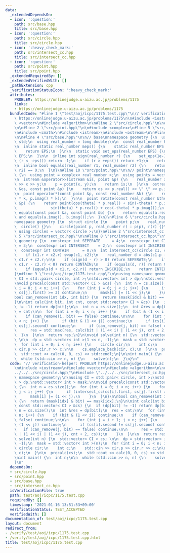 ```yaml
---
data:
  _extendedDependsOn:
  - icon: ':question:'
    path: src/base.hpp
    title: src/base.hpp
  - icon: ':question:'
    path: src/circle.hpp
    title: src/circle.hpp
  - icon: ':heavy_check_mark:'
    path: src/intersect_cc.hpp
    title: src/intersect_cc.hpp
  - icon: ':question:'
    path: src/point.hpp
    title: src/point.hpp
  _extendedRequiredBy: []
  _extendedVerifiedWith: []
  _pathExtension: cpp
  _verificationStatusIcon: ':heavy_check_mark:'
  attributes:
    PROBLEM: https://onlinejudge.u-aizu.ac.jp/problems/1175
    links:
    - https://onlinejudge.u-aizu.ac.jp/problems/1175
  bundledCode: "#line 1 \"test/aoj/icpc/1175.test.cpp\"\n// verification-helper: PROBLEM\
    \ https://onlinejudge.u-aizu.ac.jp/problems/1175\n\n#include <iostream>\n#include\
    \ <vector>\n#include <algorithm>\n\n#line 2 \"src/circle.hpp\"\n\n#line 4 \"src/circle.hpp\"\
    \n\n#line 2 \"src/point.hpp\"\n\n#include <complex>\n#line 5 \"src/point.hpp\"\
    \n#include <cmath>\n#include <istream>\n#include <ostream>\n\n#line 2 \"src/base.hpp\"\
    \n\n#line 4 \"src/base.hpp\"\n\n// base\nnamespace geometry {\n  using namespace\
    \ std;\n  using real_number = long double;\n\n  const real_number PI = acosl(-1);\n\
    \n  inline static real_number &eps() {\n    static real_number EPS = 1e-10;\n\
    \    return EPS;\n  }\n\n  static void set_eps(real_number EPS) {\n    eps() =\
    \ EPS;\n  }\n\n  inline int sign(real_number r) {\n    set_eps(1e-10);\n    if\
    \ (r < -eps()) return -1;\n    if (r > +eps()) return +1;\n    return 0;\n  }\n\
    \n  inline bool equals(real_number r1, real_number r2) {\n    return sign(r1 -\
    \ r2) == 0;\n  }\n}\n#line 10 \"src/point.hpp\"\n\n// point\nnamespace geometry\
    \ {\n  using point = complex< real_number >;\n  using points = vector< point >;\n\
    \n  istream &operator>>(istream &is, point &p) {\n    real_number x, y;\n    is\
    \ >> x >> y;\n    p = point(x, y);\n    return is;\n  }\n\n  ostream &operator<<(ostream\
    \ &os, const point &p) {\n    return os << p.real() << \" \" << p.imag();\n  }\n\
    \n  point operator*(const point &p, const real_number &k) {\n    return point(p.real()\
    \ * k, p.imag() * k);\n  }\n\n  point rotate(const real_number &theta, const point\
    \ &p) {\n    return point(cos(theta) * p.real() + sin(-theta) * p.imag(),\n  \
    \               sin(theta) * p.real() + cos(-theta) * p.imag());\n  }\n\n  bool\
    \ equals(const point &a, const point &b) {\n    return equals(a.real(), b.real())\
    \ and equals(a.imag(), b.imag());\n  }\n}\n#line 6 \"src/circle.hpp\"\n\n// circle\n\
    namespace geometry {\n  struct circle {\n    point p;\n    real_number r;\n  \
    \  circle() {}\n    circle(point p, real_number r) : p(p), r(r) {}\n  };\n\n \
    \ using circles = vector< circle >;\n}\n#line 2 \"src/intersect_cc.hpp\"\n\n#line\
    \ 5 \"src/intersect_cc.hpp\"\n\n#line 8 \"src/intersect_cc.hpp\"\n\nnamespace\
    \ geometry {\n  constexpr int SEPERATE     = 4;\n  constexpr int CIRCUMSCRIBE\
    \ = 3;\n  constexpr int INTERSECT    = 2;\n  constexpr int INSCRIBE     = 1;\n\
    \  constexpr int CONTAIN      = 0;\n  int intersect_cc(circle c1, circle c2) {\n\
    \    if (c1.r > c2.r) swap(c1, c2);\n    real_number d = abs(c1.p - c2.p), r =\
    \ c1.r + c2.r;\n\n    if (sign(d - r) > 0) return SEPERATE;\n    if (sign(d +\
    \ c1.r - c2.r) < 0) return CONTAIN;\n    if (equals(d, r)) return CIRCUMSCRIBE;\n\
    \    if (equals(d + c1.r, c2.r)) return INSCRIBE;\n    return INTERSECT;\n  }\n\
    }\n#line 9 \"test/aoj/icpc/1175.test.cpp\"\n\nusing namespace geometry;\n\nusing\
    \ CI = std::pair< circle, int >;\nstd::vector< int > dp;\nstd::vector< int > mask;\n\
    \nvoid precalc(const std::vector< CI > &cs) {\n  int n = cs.size();\n  for (int\
    \ i = 0; i < n; i++) {\n    for (int j = 0; j < i; j++) {\n      if (intersect_cc(cs[i].first,\
    \ cs[j].first) >= 3) continue;\n      mask[i] |= (1 << j);\n    }\n  }\n}\n\n\
    bool can_remove(int idx, int bit) {\n  return (mask[idx] & bit) == mask[idx];\n\
    }\n\nint calc(int bit, int cnt, const std::vector< CI > &cs) {\n  if (dp[bit]\
    \ != -1) return dp[bit];\n\n  int n = cs.size();\n  int &res = dp[bit];\n  res\
    \ = cnt;\n\n  for (int i = 0; i < n; i++) {\n    if (bit & (1 << i)) continue;\n\
    \    if (can_remove(i, bit) == false) continue;\n\n\n    for (int j = i + 1; j\
    \ < n; j++) {\n      if (bit & (1 << j)) continue;\n      if (cs[i].second !=\
    \ cs[j].second) continue;\n      if (can_remove(j, bit) == false) continue;\n\n\
    \      res = std::max(res, calc(bit | (1 << i) | (1 << j), cnt + 2, cs));\n  \
    \  }\n  }\n\n  return res;\n}\n\nvoid solve(int n) {\n  std::vector< CI > cs;\
    \ \n\n  dp = std::vector< int >(1 << n, -1);\n  mask = std::vector< int >(n);\n\
    \  for (int i = 0; i < n; i++) {\n    circle cir;\n    int c;\n    std::cin >>\
    \ cir.p >> cir.r >> c;\n\n    cs.emplace_back(cir, c);\n  }\n\n  precalc(cs);\n\
    \  std::cout << calc(0, 0, cs) << std::endl;\n}\n\nint main() {\n  int n;\n\n\
    \  while (std::cin >> n, n) {\n    solve(n);\n  }\n}\n"
  code: "// verification-helper: PROBLEM https://onlinejudge.u-aizu.ac.jp/problems/1175\n\
    \n#include <iostream>\n#include <vector>\n#include <algorithm>\n\n#include \"\
    ../../../src/circle.hpp\"\n#include \"../../../src/intersect_cc.hpp\"\n\nusing\
    \ namespace geometry;\n\nusing CI = std::pair< circle, int >;\nstd::vector< int\
    \ > dp;\nstd::vector< int > mask;\n\nvoid precalc(const std::vector< CI > &cs)\
    \ {\n  int n = cs.size();\n  for (int i = 0; i < n; i++) {\n    for (int j = 0;\
    \ j < i; j++) {\n      if (intersect_cc(cs[i].first, cs[j].first) >= 3) continue;\n\
    \      mask[i] |= (1 << j);\n    }\n  }\n}\n\nbool can_remove(int idx, int bit)\
    \ {\n  return (mask[idx] & bit) == mask[idx];\n}\n\nint calc(int bit, int cnt,\
    \ const std::vector< CI > &cs) {\n  if (dp[bit] != -1) return dp[bit];\n\n  int\
    \ n = cs.size();\n  int &res = dp[bit];\n  res = cnt;\n\n  for (int i = 0; i <\
    \ n; i++) {\n    if (bit & (1 << i)) continue;\n    if (can_remove(i, bit) ==\
    \ false) continue;\n\n\n    for (int j = i + 1; j < n; j++) {\n      if (bit &\
    \ (1 << j)) continue;\n      if (cs[i].second != cs[j].second) continue;\n   \
    \   if (can_remove(j, bit) == false) continue;\n\n      res = std::max(res, calc(bit\
    \ | (1 << i) | (1 << j), cnt + 2, cs));\n    }\n  }\n\n  return res;\n}\n\nvoid\
    \ solve(int n) {\n  std::vector< CI > cs; \n\n  dp = std::vector< int >(1 << n,\
    \ -1);\n  mask = std::vector< int >(n);\n  for (int i = 0; i < n; i++) {\n   \
    \ circle cir;\n    int c;\n    std::cin >> cir.p >> cir.r >> c;\n\n    cs.emplace_back(cir,\
    \ c);\n  }\n\n  precalc(cs);\n  std::cout << calc(0, 0, cs) << std::endl;\n}\n\
    \nint main() {\n  int n;\n\n  while (std::cin >> n, n) {\n    solve(n);\n  }\n\
    }\n"
  dependsOn:
  - src/circle.hpp
  - src/point.hpp
  - src/base.hpp
  - src/intersect_cc.hpp
  isVerificationFile: true
  path: test/aoj/icpc/1175.test.cpp
  requiredBy: []
  timestamp: '2021-01-16 13:51:53+09:00'
  verificationStatus: TEST_ACCEPTED
  verifiedWith: []
documentation_of: test/aoj/icpc/1175.test.cpp
layout: document
redirect_from:
- /verify/test/aoj/icpc/1175.test.cpp
- /verify/test/aoj/icpc/1175.test.cpp.html
title: test/aoj/icpc/1175.test.cpp
---
```


